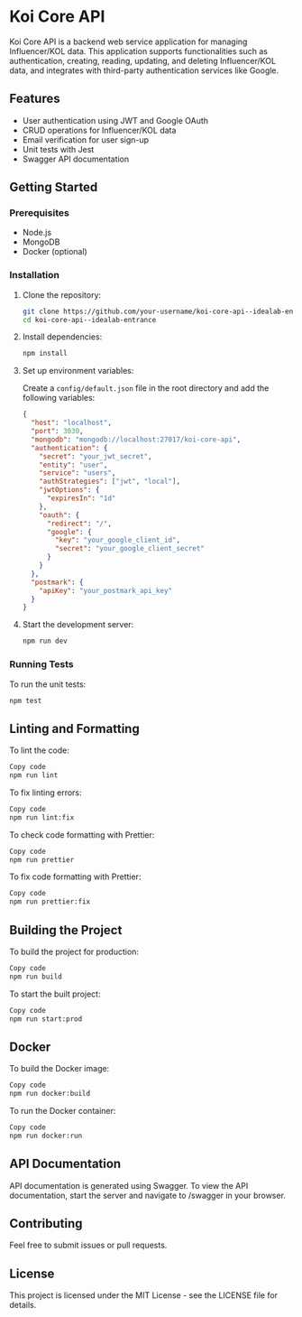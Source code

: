 # Koi Core API

Koi Core API is a backend web service application for managing Influencer/KOL data. This application supports functionalities such as authentication, creating, reading, updating, and deleting Influencer/KOL data, and integrates with third-party authentication services like Google.

## Features

- User authentication using JWT and Google OAuth
- CRUD operations for Influencer/KOL data
- Email verification for user sign-up
- Unit tests with Jest
- Swagger API documentation

## Getting Started

### Prerequisites

- Node.js
- MongoDB
- Docker (optional)

### Installation

1. Clone the repository:

    ```bash
    git clone https://github.com/your-username/koi-core-api--idealab-entrance.git
    cd koi-core-api--idealab-entrance
    ```

2. Install dependencies:

    ```bash
    npm install
    ```

3. Set up environment variables:

    Create a `config/default.json` file in the root directory and add the following variables:

    ```json
    {
      "host": "localhost",
      "port": 3030,
      "mongodb": "mongodb://localhost:27017/koi-core-api",
      "authentication": {
        "secret": "your_jwt_secret",
        "entity": "user",
        "service": "users",
        "authStrategies": ["jwt", "local"],
        "jwtOptions": {
          "expiresIn": "1d"
        },
        "oauth": {
          "redirect": "/",
          "google": {
            "key": "your_google_client_id",
            "secret": "your_google_client_secret"
          }
        }
      },
      "postmark": {
        "apiKey": "your_postmark_api_key"
      }
    }
    ```

4. Start the development server:

    ```bash
    npm run dev
    ```

### Running Tests

To run the unit tests:

```bash
npm test
```

## Linting and Formatting
To lint the code:

```bash
Copy code
npm run lint
```

To fix linting errors:

```bash
Copy code
npm run lint:fix
```

To check code formatting with Prettier:

```bash
Copy code
npm run prettier
```

To fix code formatting with Prettier:

```bash
Copy code
npm run prettier:fix
```

## Building the Project
To build the project for production:

```bash
Copy code
npm run build
```

To start the built project:

```bash
Copy code
npm run start:prod
```

## Docker
To build the Docker image:

```bash
Copy code
npm run docker:build
```

To run the Docker container:

```bash
Copy code
npm run docker:run
```

## API Documentation
API documentation is generated using Swagger. To view the API documentation, start the server and navigate to /swagger in your browser.

## Contributing
Feel free to submit issues or pull requests.

## License
This project is licensed under the MIT License - see the LICENSE file for details.


